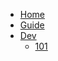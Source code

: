 - [Home](/)
- [Guide](guide.md "The greatest guide in the world")
- [Dev](dev/)
    - [101](dev/101.md "De page")